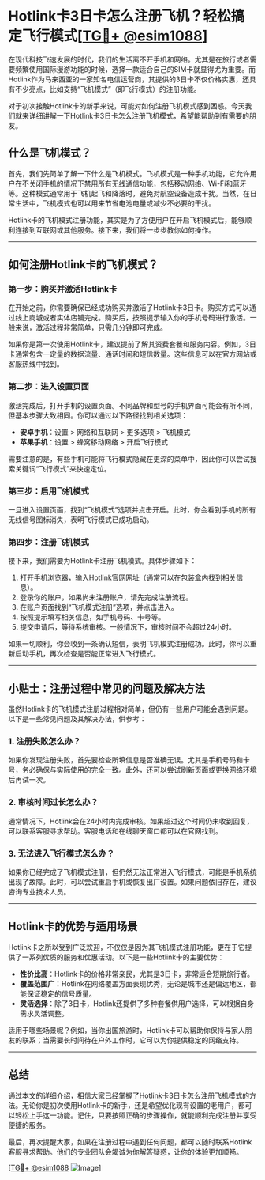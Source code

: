 # Hotlink卡3日卡怎么注册飞机？轻松搞定飞行模式[[TG💪+ @esim1088](https://t.me/s/esim1088)]

在现代科技飞速发展的时代，我们的生活离不开手机和网络。尤其是在旅行或者需要频繁使用国际漫游功能的时候，选择一款适合自己的SIM卡就显得尤为重要。而Hotlink作为马来西亚的一家知名电信运营商，其提供的3日卡不仅价格实惠，还具有不少亮点，比如支持“飞机模式”（即飞行模式）的注册功能。

对于初次接触Hotlink卡的新手来说，可能对如何注册飞机模式感到困惑。今天我们就来详细讲解一下Hotlink卡3日卡怎么注册飞机模式，希望能帮助到有需要的朋友。

## 什么是飞机模式？

首先，我们先简单了解一下什么是飞机模式。飞机模式是一种手机功能，它允许用户在不关闭手机的情况下禁用所有无线通信功能，包括移动网络、Wi-Fi和蓝牙等。这种模式通常用于飞机起飞和降落时，避免对航空设备造成干扰。当然，在日常生活中，飞机模式也可以用来节省电池电量或减少不必要的干扰。

Hotlink卡的飞机模式注册功能，其实是为了方便用户在开启飞机模式后，能够顺利连接到互联网或其他服务。接下来，我们将一步步教你如何操作。

---

## 如何注册Hotlink卡的飞机模式？

### 第一步：购买并激活Hotlink卡

在开始之前，你需要确保已经成功购买并激活了Hotlink卡3日卡。购买方式可以通过线上商城或者实体店铺完成。购买后，按照提示输入你的手机号码进行激活。一般来说，激活过程非常简单，只需几分钟即可完成。

如果你是第一次使用Hotlink卡，建议提前了解其资费套餐和服务内容。例如，3日卡通常包含一定量的数据流量、通话时间和短信数量。这些信息可以在官方网站或客服热线中找到。

### 第二步：进入设置页面

激活完成后，打开手机的设置页面。不同品牌和型号的手机界面可能会有所不同，但基本步骤大致相同。你可以通过以下路径找到相关选项：

- **安卓手机**：设置 > 网络和互联网 > 更多选项 > 飞机模式
- **苹果手机**：设置 > 蜂窝移动网络 > 开启飞行模式

需要注意的是，有些手机可能将飞行模式隐藏在更深的菜单中，因此你可以尝试搜索关键词“飞行模式”来快速定位。

### 第三步：启用飞机模式

一旦进入设置页面，找到“飞机模式”选项并点击开启。此时，你会看到手机的所有无线信号图标消失，表明飞行模式已成功启动。

### 第四步：注册飞机模式

接下来，我们需要为Hotlink卡注册飞机模式。具体步骤如下：

1. 打开手机浏览器，输入Hotlink官网网址（通常可以在包装盒内找到相关信息）。
2. 登录你的账户，如果尚未注册账户，请先完成注册流程。
3. 在账户页面找到“飞机模式注册”选项，并点击进入。
4. 按照提示填写相关信息，如手机号码、卡号等。
5. 提交申请后，等待系统审核。一般情况下，审核时间不会超过24小时。

如果一切顺利，你会收到一条确认短信，表明飞机模式注册成功。此时，你可以重新启动手机，再次检查是否能正常进入飞行模式。

---

## 小贴士：注册过程中常见的问题及解决方法

虽然Hotlink卡的飞机模式注册过程相对简单，但仍有一些用户可能会遇到问题。以下是一些常见问题及其解决办法，供参考：

### 1. 注册失败怎么办？

如果你发现注册失败，首先要检查所填信息是否准确无误。尤其是手机号码和卡号，务必确保与实际使用的完全一致。此外，还可以尝试刷新页面或更换网络环境后再试一次。

### 2. 审核时间过长怎么办？

通常情况下，Hotlink会在24小时内完成审核。如果超过这个时间仍未收到回复，可以联系客服寻求帮助。客服电话和在线聊天窗口都可以在官网找到。

### 3. 无法进入飞行模式怎么办？

如果你已经完成了飞机模式注册，但仍然无法正常进入飞行模式，可能是手机系统出现了故障。此时，可以尝试重启手机或恢复出厂设置。如果问题依旧存在，建议咨询专业技术人员。

---

## Hotlink卡的优势与适用场景

Hotlink卡之所以受到广泛欢迎，不仅仅是因为其飞机模式注册功能，更在于它提供了一系列优质的服务和优惠活动。以下是一些Hotlink卡的主要优势：

- **性价比高**：Hotlink卡的价格非常亲民，尤其是3日卡，非常适合短期旅行者。
- **覆盖范围广**：Hotlink在网络覆盖方面表现优秀，无论是城市还是偏远地区，都能保证稳定的信号质量。
- **灵活选择**：除了3日卡，Hotlink还提供了多种套餐供用户选择，可以根据自身需求灵活调整。

适用于哪些场景呢？例如，当你出国旅游时，Hotlink卡可以帮助你保持与家人朋友的联系；当需要长时间待在户外工作时，它可以为你提供稳定的网络支持。

---

## 总结

通过本文的详细介绍，相信大家已经掌握了Hotlink卡3日卡怎么注册飞机模式的方法。无论你是初次使用Hotlink卡的新手，还是希望优化现有设置的老用户，都可以轻松上手这一功能。记住，只要按照正确的步骤操作，就能顺利完成注册并享受便捷的服务。

最后，再次提醒大家，如果在注册过程中遇到任何问题，都可以随时联系Hotlink客服寻求帮助。他们的专业团队会竭诚为你解答疑惑，让你的体验更加顺畅。

[[TG💪+ @esim1088](https://t.me/s/esim1088) ![Image](https://i.postimg.cc/4NQfJmqS/Snipaste-2025-05-13-00-14-12.png)]
